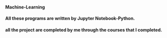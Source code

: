 #### Machine-Learning
#### All these programs are written by Jupyter Notebook-Python.
#### all the project are completed by me through the courses that I completed.
